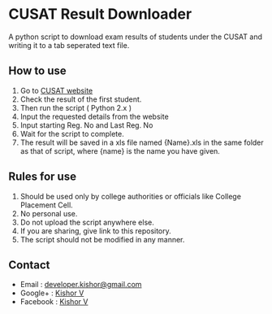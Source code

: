 # CUSAT Result Downloader
A python script to download exam results of students under the CUSAT and writing it to a tab seperated text file.

## How to use
1. Go to [CUSAT website](http://exam.cusat.ac.in/)
2. Check the result of the first student.
3. Then run the script ( Python 2.x )
4. Input the requested details from the website
5. Input starting Reg. No and Last Reg. No
6. Wait for the script to complete.
7. The result will be saved in a xls file named {Name}.xls in the same folder as that of script, where {name} is the name you have given.


## Rules for use
1. Should be used only by college authorities or officials like College Placement Cell.
2. No personal use.
3. Do not upload the script anywhere else.
4. If you are sharing, give link to this repository.
5. The script should not be modified in any manner.


## Contact
* Email : [developer.kishor@gmail.com](mailto:developer.kishor@gmail.com)
* Google+ : [Kishor V](https://plus.google.com/+kishorv06/)
* Facebook : [Kishor V](https://facebook.com/kishorv06)


